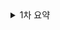 <details>
<summary>1차 요약</summary>

# SPIGA: Shape Preserving Facial Landmarks with Graph Attention

## 1. Introduction

Top facial landmark estimation methods: coordinat / heatmap

- Coordinate regression approach
    - 인코더만 사용. 계산 효율성 높음.
- Heatmap regression approach
    - 인코더-디코더 모듈. landmark 위치 확률 최댓값 이용.
    - 정확도는 높으나, 계산량, 메모리 사용량 증가.

▲ 위 방식들의 한계

- ambiguity & noise에 매우 취약함.
    - CNN이 spatial 정보를 잘 학습하지 못하기 때문 -> facial landmark에서 face structure의 global represenatation을 학습 못함.

▲ 이러한 문제를 해결하기 위한 방법들은 있었음.

- Graph Convolutional Network(GCN)
    - landmark local 묘사 + 상대적인 landmark 위치로 표현된 geometrical 정보
    - 초기화 부정확성 & 정교한 attention 메커니즘 부족 => 성능 ㄴㄴ

⇒ **SPIGA**

- - traditional regressor cascade approach
    
    공부할 예정.
    
- - multi-stage heatmap backbone with a cascade of Graph Attention Network(GAT) approach를 결합한 algorithm
    
    공부할 예정.
    

backbone은 facial apprearance 표현에 top-performing

cascaded GAT regressor는 positional encoding + attention mechanism 활용하여 geometrical relationship 학습

추가 제안: GAT cascade의 수렴 향상을 위해 coarse-to-fine feature extraction 절차 + good 초기화

이를 위해 backbone training with a multi-task approach ← head pose도 추정 & head pose의 projection을 이용하여 초기 landmark 위치 설정

---

## 2. Shape Regressor Model

![image.png]("../../assets/spiga_fig1.png")

propose 얼굴 shape을 유지하면서 landmark coordinate를 점진적으로 조정하는 a coarse-to-fine cascade of landmark regressor

3가지 주요 요소

1. 초기화
2. 회귀에 사용되는 특징
3. cascade의 각 step에서 얼굴 shape 추정하는 regressors

---

use a multi-task CNN backbone to provide both, 초기화 & local appearance representation

초기 face shape  $\mathbf{x}_0 \in \mathbb{R}^{L\times 2}$는 head pose backbone 예측을 기반으로 포괄적인 3D rigid face mesh로부터 L개의 landmarks를 projection 함으로써 설정됨.

각 cascade step에서, GAT 기반 regressor는 landmark 위치를 update하기 위해 변위 벡터($\Delta \textbf{x}_t$) 계산함. ($\textbf{x}_t = \textbf{x}_{t-1}+\Delta \textbf{x}_t$)

K steps 후, 최종 face shape은 $\textbf{x}_K = \textbf{x}_0 + \sum _{t=1}^{K}\Delta \textbf{x}_t$.

t step에서 $l$번째 landmark의 2D 좌표: $\textbf{x}_{t}^{l}\in \mathbb{R}^2$

---
---
### 2.1 Initialization by Head Pose Estimation

Multi-task backbone(Multi Task Network, MTN)은 M개의 encoder-decoder Hourglass(HG) 모듈의 cascade임.

각 HG 모듈은 shared encoder with two task branches로 구성

1. 3D head pose estimation branch
2. landmark estimation decoder, 그 끝에는 다음 HG 모듈에 붙일 거임.

3개 요소의 depth를 정의하고 균형 잡는 것은 head pose estimation의 중요한 요소임.

h번째 모듈 pose head를 estimation과 gt 비교함으로써 supervise, L2 loss 이용.

$p \in \mathbb{R}^6 \leftrightarrow \tilde{p}$          $\pounds _p^h(p, \tilde{p})=||\tilde{p}-p||^2$

$\tilde{p}$는 rigid head model 이용하여 얻음.

landmark estimation에서는 local attention mechanism($\pounds_{att}$) on the heatmaps에 의해 향상된 coordinate smooth L1 loss($\pounds_{coord}$)를 이용하여 학습.

final landmark loss =  $\pounds_{lnd}=\sum_{M}^{h=1}(\lambda _c \pounds _{coord}^h + \lambda _att \pounds _{att}^h)$          람다는 실험적으로 얻은 스칼라 값.

---

pretrain the network only with the landmark task $\pounds_{lnd}$

fine-tune with both tasks, landmarks & pose

multi-task fine-tuning에서는  $\pounds_{mt}= \pounds_{lnd} + \lambda _p\sum_{h=1}^{M} 2^{h-1} \pounds _p^h$              람다는 하이퍼파라미터.

모든 HG 모듈에 intermediate supervision 쓰지만, $\textbf{x}_0$ 추정하기 위한 예측 $p$와 visual features는 마지막 모듈에서 추출됨.

3D head model에서의 landmark는 $X\in \mathbb{R}^{L\times 3}$일 때, 백본에 의해 추정된 pose가 $p$일때,

초기 shape $\textbf{x}_0$는 $\mathbf{x}_0=\pi(X;p)$로 계산되어, 3D → 2D projection.

---
---

### 2.2 Geometric and Visual Feature Extraction

cascaded regrssor의 각 step 마다, input features는 local appearance at each landmark (visual features)+ global representation of the facial structure (geometric features)

마지막 HG 모듈의 output feature map을 F라 하자.

local appearance information: F에서 각 landmark location에서 $\textbf{x}_{t-1}^l$을 중심으로 하는  $w_t \times w_t$ 사이즈의 $W_t$ 정사각형 window로부터 얻음.

use a fixed affine transform with a grid generator and sampler를 사용하여 crop and re-sample $W_t$.

convolutional layers 이용하여 visual features $\textbf{v}_t^l$ 추출. 

coarse-to-fine 접근법으로, 각 step마다 점차 reduce $w_t$.

---

위치 정보는 local appearance가 충분하지 않을 때 face shape 유지에 중요함.

landmark 사이의 상대적 거리는 enhanced geometrical features를 제공함. (absolute locations와 비교해서)

상대적 위치 정보는 landmark 사이의 변위 벡터로부터 정의될 수 있음.

$\textbf{q}_t^l=\{\textbf{x}_{t-1}^l -\textbf{x}_{t-1}^i\}_{i \neq l} \in  \mathbb{R}^{2\times(L-1)}$을 변위 벡터라 하자.

Multi layer Perceptron(MLP)를 이용하여 $\textbf{q}_t^l$로부터 high dimensional embedding 배움. (즉, 변환) ($\textbf{r}_t^l=\Phi _t(\textbf{q}_t^l)$)

이는 visual local appearance, facial shape information 결합 용이하게 함.

$\textbf{f}_t^l$는 $\Delta \textbf{x}_t^l$ 계산하기 위해 사용되는 feature vector.

cascade의 각 setp, 각 landmakr에서, backbone network로부터 추출한 visual features($\textbf{v}_t^l$)를 relative positive features($\textbf{r}_t^l$)를 추가하여 encoded features  $\textbf{f}_t^l=\textbf{v}_t^l+\textbf{r}_t^l$을 얻음.

---
---
### 2.3 Cascade Shape Regressor Using GATs

 

![image.png]("../../assets/spiga_fig2.png")

step regressor 아키텍처는 Attentional Graph Neural Net에서 영감받은 GAT 층들이 stacked 되어 구성됨.

우리는 facial shape을 하나의 densely connected graph로 생각. (노드들은 landmark location  $\textbf{x}_t$)

노드들 간에 공유된 정보를 weight하기 위해, 각 GAT 레이어 $s$마다 dynamic adjacency matrix($\textbf{A}_t^s$) 계산.

주어진 landmark에서 그래프 내 다른 모든 landmark로 향하는 attention으로써 행렬을 학습함.

t step 에서 첫 번쨰 GAT layer의 input은 encoded features. ($\{ \textbf{f}_t^i \}_{i=1}^L$) 

(s-1) 번째 GAT layer에서 생성된 i 번째 landmark의 features. ($\textbf{f}_t^{i, s-1}$) 는 s 번째 layer의 input임. 

s번째 layer 이후 update된 feature vector $\textbf{f}^{i, s}=\textbf{f}^{i, s-1} + MLP([\textbf{f}^{i, s-1} || \textbf{m}^{i, s}])$      

$[\cdot || \cdot ]$: concatenation operator      $\textbf{m}^{i, s}$: information aggregated, or message of the nodes neighboring i.

메시지 생성 과정

노드 i에는 query vector $\textbf{h}_q^{i,s}$ , 다른 landmark j에는 key vector $\textbf{h}_k^{i, s}$와 value vector $\textbf{h}_v^{i,s}$ 부여

landmark i → j로의 attention weight는 Softmax over the key-query similiarities $\alpha _{ij} = SoftMax_j(\textbf{h}_q^{i,s}  \textbf{h}_k^{j,s})$

$\alpha_{ij}$는 adjacency matrix $\textbf{A}_t^s$의 원소 

전달되는 message $\textbf{m}^{i, s}$는 weighted average of the value vectors: $\textbf{m}^{i, s} = \sum _{i \neq j}\alpha _{ij}\textbf{h}_v^{j, s}$

$\textbf{h}_q^{i,s} = \textbf{W}_1^s \textbf{f}^{i, s} + \textbf{b}_1^s$, $\textbf{h}_k^{j,s} = \textbf{W}_2^s \textbf{f}^{j, s} + \textbf{b}_2^s$, $\textbf{h}_v^{j,s} = \textbf{W}_3^s \textbf{f}^{j, s} + \textbf{b}_3^s$

Matrices $\textbf{W}_i$, bias vectors $\textbf{b}_i$

마지막 GAT 계층 output $\textbf{f}_t^{i, 4}$는 decoder 역할을 하는 MLP에 전달되어 obtain 해당 변위 $\Delta \textbf{x}_t^i$ 

$\Delta \textbf{x}_t^i$ 값은 ArcTan activation과 scaling 거쳐 $[-w_t/2, w_t/2]$로 제한됨.

이 값의 제한은 single-step regressor search problem을 단순화, training convergence를 가속함.

MTN backbone이 학습된 상태에서, 우리는 train the cascade with the loss $\pounds _{CR}=\sum_{t=1}^{K}L1_{smooth}[\tilde{\textbf{x}} - (\textbf{x}_{t-1} + \Delta \textbf{x}_t)]$

---

---
</details>